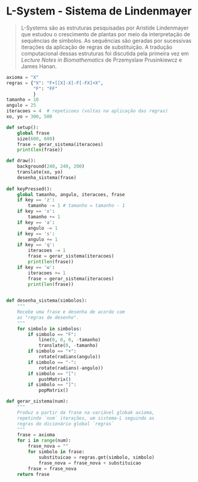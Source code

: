 # L-System - Sistema de Lindenmayer

> L-Systems são as estruturas pesquisadas por Aristide Lindenmayer que estudou o crescimento de plantas por meio da interpretação de sequências de símbolos.
> As sequências são geradas por sucessivas iterações da aplicação de regras de substituição. A tradução computacional dessas estruturas foi discutida pela primeira vez em *Lecture Notes in Biomathematics* de Przemyslaw Prusinkiewcz e James Hanan.


```python
axioma = "X"
regras = {"X": "F+[[X]-X]-F[-FX]+X",
          "F": "FF"
          }          
tamanho = 10
angulo = 25
iteracoes = 4  # repeticoes (voltas na aplicação das regras)
xo, yo = 300, 500

def setup():
    global frase
    size(600, 600)
    frase = gerar_sistema(iteracoes)
    print(len(frase))

def draw():
    background(240, 240, 200)
    translate(xo, yo)
    desenha_sistema(frase)
            
def keyPressed():
    global tamanho, angulo, iteracoes, frase
    if key == 'z':
        tamanho -= 1 # tamanho = tamanho - 1
    if key == 'x':
        tamanho += 1
    if key == 'a':
        angulo -= 1
    if key == 's':
        angulo += 1       
    if key == 'q':
        iteracoes -= 1
        frase = gerar_sistema(iteracoes)
        print(len(frase))
    if key == 'w':
        iteracoes += 1   
        frase = gerar_sistema(iteracoes)
        print(len(frase))

            
def desenha_sistema(simbolos):
    """
    Recebe uma frase e desenha de acordo com
    as "regras de desenho".
    """
    for simbolo in simbolos:
        if simbolo == "F":
            line(0, 0, 0, -tamanho)
            translate(0, -tamanho)
        if simbolo == "+":
            rotate(radians(angulo))
        if simbolo == "-":
            rotate(radians(-angulo))
        if simbolo == "[":
            pushMatrix()
        if simbolo == "]":
            popMatrix()

def gerar_sistema(num):
    """
    Produz a partir da frase na variável globak axioma,
    repetindo `num` iterações, um sistema-L seguindo as
    regras do dicionário global `regras`
    """
    frase = axioma
    for i in range(num):
        frase_nova = ""
        for simbolo in frase:
            substituicao = regras.get(simbolo, simbolo)  
            frase_nova = frase_nova + substituicao
        frase = frase_nova
    return frase
```
